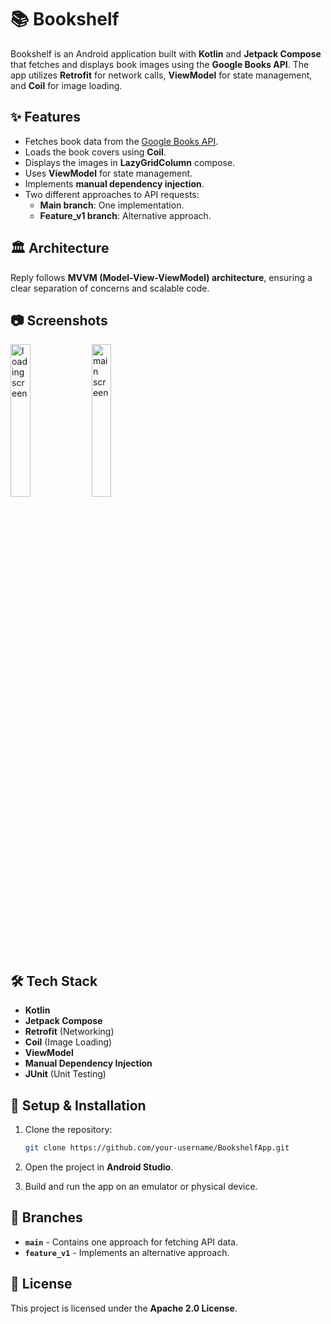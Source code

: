 # 📚 Bookshelf

Bookshelf is an Android application built with **Kotlin** and **Jetpack Compose** that fetches and displays book images using the **Google Books API**. The app utilizes **Retrofit** for network calls, **ViewModel** for state management, and **Coil** for image loading.

## ✨ Features
- Fetches book data from the [Google Books API](https://www.googleapis.com/books/v1/volumes?q=jazz+history).
- Loads the book covers using **Coil**.
- Displays the images in **LazyGridColumn** compose. 
- Uses **ViewModel** for state management.
- Implements **manual dependency injection**.
- Two different approaches to API requests:
  - **Main branch**: One implementation.
  - **Feature_v1 branch**: Alternative approach.

## 🏛️ Architecture
Reply follows **MVVM (Model-View-ViewModel) architecture**, ensuring a clear separation of concerns and scalable code.

## 📷 Screenshots
<img src="https://github.com/user-attachments/assets/6f242005-47d2-4f61-8957-2a3b7cb1702a" alt="loading screen" style="width:25%; height:auto;">
<img src="https://github.com/user-attachments/assets/fb188cca-a637-4ffe-8628-80f5b513ea01" alt="main screen" style="width:25%; height:auto;">

## 🛠️ Tech Stack

- **Kotlin**
- **Jetpack Compose**
- **Retrofit** (Networking)
- **Coil** (Image Loading)
- **ViewModel**
- **Manual Dependency Injection**
- **JUnit** (Unit Testing)

## 🚀 Setup & Installation
1. Clone the repository:
   
   ```sh
   git clone https://github.com/your-username/BookshelfApp.git
   ```
3. Open the project in **Android Studio**.
4. Build and run the app on an emulator or physical device.

## 📌 Branches
- **`main`** - Contains one approach for fetching API data.
- **`feature_v1`** - Implements an alternative approach.

## 📜 License
This project is licensed under the **Apache 2.0 License**.

